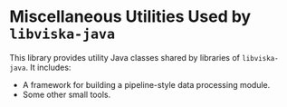 Miscellaneous Utilities Used by `libviska-java`
===============================================

This library provides utility Java classes shared by libraries of
`libviska-java`. It includes:

  * A framework for building a pipeline-style data processing module.
  * Some other small tools.